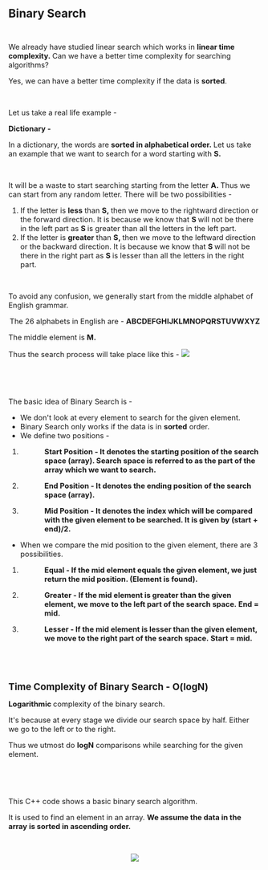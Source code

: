 <div _ngcontent-serverapp-c318="" class="body-text p-24"><p><span style="font-size:17pt;"><strong>Binary Search</strong></span></p><p>&nbsp;</p><p><span style="font-size:11pt;">We already have studied linear search which works in&nbsp;<strong>linear time complexity.&nbsp;</strong>Can we have a better time complexity for searching algorithms?&nbsp;</span></p><p><span style="font-size:11pt;">Yes, we can have a better time complexity if the data is&nbsp;<strong>sorted</strong>.</span></p><p>&nbsp;</p><p><span style="font-size:11pt;">Let us take a real life example -&nbsp;</span></p><p><span style="font-size:11pt;"><strong>Dictionary -&nbsp;</strong></span></p><p><span style="font-size:11pt;">In a dictionary, the words are&nbsp;<strong>sorted in alphabetical order.&nbsp;</strong>Let us take an example that we want to search for a word starting with&nbsp;<strong>S.</strong></span></p><p>&nbsp;</p><p><span style="font-size:11pt;">It will be a waste to start searching starting from the letter&nbsp;<strong>A.&nbsp;</strong>Thus we can start from any random letter. There will be two possibilities -&nbsp;</span></p><ol><li><span style="font-size:11pt;">If the letter is&nbsp;<strong>less</strong> than&nbsp;<strong>S,&nbsp;</strong>then we move to the rightward direction or the forward direction. It is because we know that&nbsp;<strong>S&nbsp;</strong>will not be there in the left part as&nbsp;<strong>S&nbsp;</strong>is greater than all the letters in the left part.&nbsp;</span></li><li><span style="font-size:11pt;">If the letter is&nbsp;<strong>greater</strong> than&nbsp;<strong>S,&nbsp;</strong>then we move to the leftward direction or the backward direction. It is because we know that&nbsp;<strong>S&nbsp;</strong>will not be there in the right part as&nbsp;<strong>S&nbsp;</strong>is lesser than all the letters in the right part.&nbsp;</span></li></ol><p>&nbsp;</p><p><span style="font-size:11pt;">To avoid any confusion, we generally start from the middle alphabet of English grammar.</span></p><p style="text-align:center;"><span style="font-size:11pt;">The 26 alphabets in English are -&nbsp;<strong>ABCDEFGHIJKLMNOPQRSTUVWXYZ</strong></span></p><p><span style="font-size:11pt;">The middle element is&nbsp;<strong>M.</strong></span></p><p><span style="font-size:11pt;">Thus the search process will take place like this - </span><img src="https://files.codingninjas.in/article_images/binary-search-dsa-new-0-1702465248.webp"></p><p>&nbsp;</p><p>&nbsp;</p><p><span style="font-size:11pt;">The basic idea of Binary Search is -&nbsp;</span></p><ul><li><span style="font-size:11pt;">We don't look at every element to search for the given element.</span></li><li><span style="font-size:11pt;">Binary Search only works if the data is in&nbsp;<strong>sorted</strong> order.</span></li><li><span style="font-size:11pt;">We define two positions -&nbsp;</span></li></ul><ol><li><p style="margin-left:36pt;"><span style="font-size:11pt;"><strong>Start Position -&nbsp;It denotes the starting position of the search space (array). Search space is referred to as the part of the array which we want to search.</strong></span></p></li><li><p style="margin-left:36pt;"><span style="font-size:11pt;"><strong>End Position -&nbsp;It denotes the ending position of the search space (array).&nbsp;</strong></span></p></li><li><p style="margin-left:36pt;"><span style="font-size:11pt;"><strong>Mid Position -&nbsp;It denotes the index which will be compared with the given element to be searched. It is given by (start + end)/2.</strong></span></p></li></ol><ul><li><span style="font-size:11pt;">When we compare the mid position to the given element, there are 3 possibilities.</span></li></ul><ol><li><p style="margin-left:36pt;"><span style="font-size:11pt;"><strong>Equal -&nbsp;If the mid element equals the given element, we just return the mid position. (Element is found).</strong></span></p></li><li><p style="margin-left:36pt;"><span style="font-size:11pt;"><strong>Greater -&nbsp;If the mid element is greater than the given element, we move to the left part of the search space.&nbsp;End = mid.</strong></span></p></li><li><p style="margin-left:36pt;"><span style="font-size:11pt;"><strong>Lesser -&nbsp;If the mid element is lesser than the given element, we move to the right part of the search space.&nbsp;Start = mid.</strong></span></p></li></ol><p>&nbsp;</p><p>&nbsp;</p><p><span style="font-size:13.999999999999998pt;"><strong>Time Complexity of Binary Search - O(logN)</strong></span></p><p><span style="font-size:11pt;"><strong>Logarithmic&nbsp;</strong>complexity of the binary search.&nbsp;</span></p><p><span style="font-size:11pt;">It's because at every stage we divide our search space by half. Either we go to the left or to the right.</span></p><p><span style="font-size:11pt;">Thus we utmost do&nbsp;<strong>logN</strong> comparisons while searching for the given element.</span></p><p>&nbsp;</p><p>&nbsp;</p><p><span style="font-size:11pt;">This C++ code shows a basic binary search algorithm.</span></p><p><span style="font-size:11pt;">It is used to find an element in an array.&nbsp;<strong>We assume the data in the array is sorted in ascending order.</strong></span></p><p>&nbsp;</p><p style="text-align:center;"><span style="font-size:11pt;"><img src="https://files.codingninjas.in/article_images/binary-search-dsa-new-1-1702465250.webp"></span></p><p>&nbsp;</p><p>&nbsp;</p><p>&nbsp;</p><p>&nbsp;</p><p>&nbsp;</p><p>&nbsp;</p><p>&nbsp;</p><p>&nbsp;</p></div>